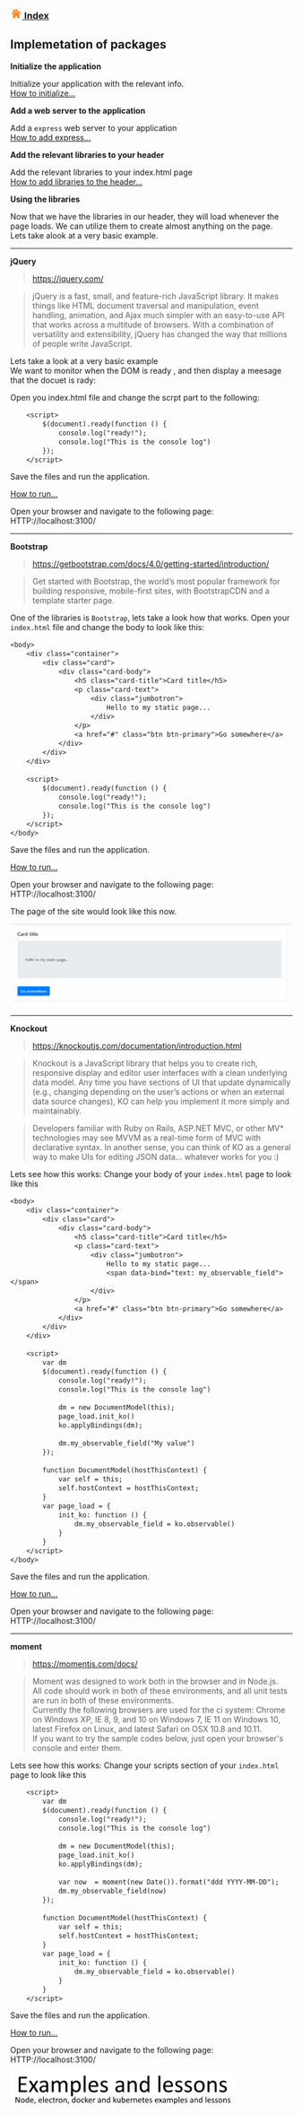 ### [![Index](https://github.com/Roche-Olivier/help.windows10.nodejs.basics/blob/master/_content/_images/home.png "Index") Index](https://github.com/Roche-Olivier/help.windows10.nodejs.express.website)

## Implemetation of packages


**Initialize the application**

Initialize your application with the relevant info.<br>
[How to initialize...](https://github.com/Roche-Olivier/help.windows10.nodejs.basics/blob/master/_content/_pages/start.initialize.md)

**Add a web server to the application**

Add a `express` web server to your application <br>
[How to add express...](https://github.com/Roche-Olivier/help.windows10.nodejs.express.website/blob/master/_content/_pages/webpage.create.webserver.md)


**Add the relevant libraries to your header**

Add the relevant libraries to your index.html page <br>
[How to add libraries to the header...](https://github.com/Roche-Olivier/help.windows10.nodejs.express.website/blob/master/_content/_pages/webpage.create.webserver.packages.md)

**Using the libraries**

Now that we have the libraries in our header, they will load whenever the page loads. We can utilize them to create almost anything on the page.<br>
Lets take alook at a very basic example.

***

**jQuery**

> https://jquery.com/

> jQuery is a fast, small, and feature-rich JavaScript library. It makes things like HTML document traversal and manipulation, event handling, animation, and Ajax much simpler with an easy-to-use API that works across a multitude of browsers. With a combination of versatility and extensibility, jQuery has changed the way that millions of people write JavaScript.

Lets take a look at a very basic example<br>
We want to monitor when the DOM is ready , and then display a meesage that the docuet is rady:

Open you index.html file and change the scrpt part to the following:
```
    <script>
        $(document).ready(function () {
            console.log("ready!");
            console.log("This is the console log")
        });
    </script>
```
Save the files and run the application.

[How to run...](https://github.com/Roche-Olivier/help.windows10.nodejs.basics/blob/master/_content/_pages/start.running.md)

Open your browser and navigate to the following page: HTTP://localhost:3100/

***


**Bootstrap**

> https://getbootstrap.com/docs/4.0/getting-started/introduction/

> Get started with Bootstrap, the world’s most popular framework for building responsive, mobile-first sites, with BootstrapCDN and a template starter page.

One of the libraries is `Bootstrap`, lets take a look how that works. Open your `index.html` file and change the body to look like this:
```
<body>
    <div class="container">
        <div class="card">
            <div class="card-body">
                <h5 class="card-title">Card title</h5>
                <p class="card-text">
                    <div class="jumbotron">
                        Hello to my static page...
                    </div>
                </p>
                <a href="#" class="btn btn-primary">Go somewhere</a>
            </div>
        </div>
    </div>

    <script>
        $(document).ready(function () {
            console.log("ready!");
            console.log("This is the console log")
        });
    </script>
</body>
```
Save the files and run the application.

[How to run...](https://github.com/Roche-Olivier/help.windows10.nodejs.basics/blob/master/_content/_pages/start.running.md)

Open your browser and navigate to the following page: HTTP://localhost:3100/

The page of the site would look like this now.

![WFE_with_bootstrap](https://github.com/Roche-Olivier/Examples/blob/master/Examples/Images/wfe_with_bootstrap.png "WFE_with_bootstrap")






***


**Knockout**

> https://knockoutjs.com/documentation/introduction.html

> Knockout is a JavaScript library that helps you to create rich, responsive display and editor user interfaces with a clean underlying data model. Any time you have sections of UI that update dynamically (e.g., changing depending on the user’s actions or when an external data source changes), KO can help you implement it more simply and maintainably.

> Developers familiar with Ruby on Rails, ASP.NET MVC, or other MV* technologies may see MVVM as a real-time form of MVC with declarative syntax. In another sense, you can think of KO as a general way to make UIs for editing JSON data… whatever works for you :)

Lets see how this works:
Change your body of your `index.html` page to look like this<br>
```
<body>
    <div class="container">
        <div class="card">
            <div class="card-body">
                <h5 class="card-title">Card title</h5>
                <p class="card-text">
                    <div class="jumbotron">
                        Hello to my static page...
                        <span data-bind="text: my_observable_field"></span>
                    </div>
                </p>
                <a href="#" class="btn btn-primary">Go somewhere</a>
            </div>
        </div>
    </div>

    <script>
        var dm
        $(document).ready(function () {
            console.log("ready!");
            console.log("This is the console log")

            dm = new DocumentModel(this);
            page_load.init_ko()
            ko.applyBindings(dm);

            dm.my_observable_field("My value")
        });

        function DocumentModel(hostThisContext) {
            var self = this;
            self.hostContext = hostThisContext;
        }
        var page_load = {
            init_ko: function () {
                dm.my_observable_field = ko.observable()
            }
        }
    </script>
</body>
```

Save the files and run the application.

[How to run...](https://github.com/Roche-Olivier/help.windows10.nodejs.basics/blob/master/_content/_pages/start.running.md)

Open your browser and navigate to the following page: HTTP://localhost:3100/



***


**moment**

> https://momentjs.com/docs/

> Moment was designed to work both in the browser and in Node.js.<br> All code should work in both of these environments, and all unit tests are run in both of these environments.<br> Currently the following browsers are used for the ci system: Chrome on Windows XP, IE 8, 9, and 10 on Windows 7, IE 11 on Windows 10, latest Firefox on Linux, and latest Safari on OSX 10.8 and 10.11.<br> If you want to try the sample codes below, just open your browser's console and enter them.

Lets see how this works:
Change your scripts section of your `index.html` page to look like this<br>
```
    <script>
        var dm
        $(document).ready(function () {
            console.log("ready!");
            console.log("This is the console log")

            dm = new DocumentModel(this);
            page_load.init_ko()
            ko.applyBindings(dm);

            var now  = moment(new Date()).format("ddd YYYY-MM-DD");
            dm.my_observable_field(now)
        });

        function DocumentModel(hostThisContext) {
            var self = this;
            self.hostContext = hostThisContext;
        }
        var page_load = {
            init_ko: function () {
                dm.my_observable_field = ko.observable()
            }
        }
    </script>
```



Save the files and run the application.

[How to run...](https://github.com/Roche-Olivier/help.windows10.nodejs.basics/blob/master/_content/_pages/start.running.md)

Open your browser and navigate to the following page: HTTP://localhost:3100/

![Examples and lessons](https://github.com/Roche-Olivier/help.windows10.nodejs.basics/blob/master/_content/_images/footer.png "Examples and lessons")



